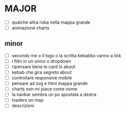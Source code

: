 # MAJOR

- [ ] qualche altra roba nella mappa grande
- [ ] animazione charts

## minor

- [ ] secondo me o il logo o la scritta kebabbo vanno a link
- [ ] i filtri in un unico o dropdown
- [ ] ripensare bene le card in about
- [ ] kebab che gira segreto about
- [ ] controllare responsive mobile
- [ ] pensare ad svg e html mappa grande
- [ ] charts non mi piace come nome
- [ ] la navbar sembra un po spostata a destra
- [ ] loaders on map
- [ ] descrizioni

